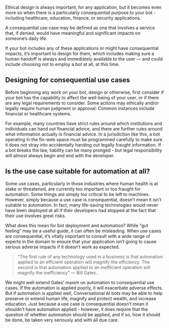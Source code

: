 Ethical design is always important, for any application, but it becomes even more so when there is a particularly consequential purpose to your bot - including healthcare, education, finance, or security applications.

A consequential use case may be defined as one that involves a service that, if denied, would have meaningful and significant impacts on someone’s daily life.

If your bot includes any of these applications or might have consequential impacts, it’s important to design for them, which includes making sure a human handoff is always and immediately available to the user — and could include choosing not to employ a bot at all, at this time.

## Designing for consequential use cases

Before beginning any work on your bot, design or otherwise, first consider if your bot has the capability to affect the well-being of your user, or if there are any legal requirements to consider. Some actions may ethically and/or legally require human judgment or approval. Common instances include financial or healthcare systems.

For example, many countries have strict rules around  which institutions and individuals can hand out financial advice, and there are further rules around what information actually is financial advice. In a jurisdiction like this, a bot operating in the fin-web space must be programmed carefully to make sure it does not stray into accidentally handing out legally fraught information. If a bot breaks the law, liability can be many pronged - but legal responsibility will almost always begin and end with the developer.

## Is the use case suitable for automation at all?

Some use cases, particularly in those industries where human health is at stake or threatened, are currently too important or too fraught for automation. Some things are simply too critical to be left to machines. However, simply because a use case is consequential, doesn’t mean it isn’t suitable to automation. In fact, many life-saving technologies would never have been deployed at all if their developers had stopped at the fact that their use involves great risks.

What does this mean for bot deployment and automation? While “gut feeling” may be a useful guide, it can often be misleading. When use cases are consequential, it’s vitally important to consult with a wide range of experts in the domain to ensure that your application isn’t going to cause serious adverse impacts if it doesn’t work as expected.

> “The first rule of any technology used in a business is that automation applied to an efficient operation will magnify the efficiency. The second is that automation applied to an inefficient operation will magnify the inefficiency” — Bill Gates.

We might well extend Gates’ maxim on automation to consequential use cases. If the automation is applied poorly, it will exacerbate adverse effects. But if automation is applied well, Conversational AI bots may be able to help preserve or extend human life, magnify and protect wealth, and increase education. Just because a use case is consequential doesn’t mean it shouldn’t have automation applied - however, it does require that the question of whether automation should be applied, and if so, how it should be done, be taken very seriously and with all due care.
